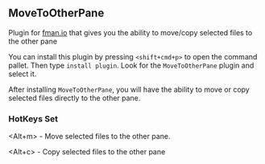 ## MoveToOtherPane

Plugin for [fman.io](https://fman.io) that gives you the ability to move/copy selected files to the other pane

You can install this plugin by pressing `<shift+cmd+p>` to open the command pallet. Then type `install plugin`. Look for the `MoveToOtherPane` plugin and select it.

After installing `MoveToOtherPane`, you will have the ability to move or copy selected files directly to the other pane.

### HotKeys Set

<Alt+m> - Move selected files to the other pane.

<Alt+c> - Copy selected files to the other pane


